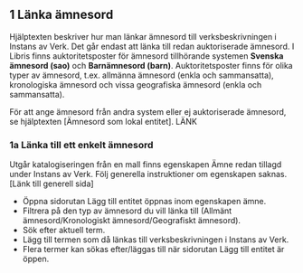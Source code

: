 ## 1 Länka ämnesord

Hjälptexten beskriver hur man länkar ämnesord till verksbeskrivningen i Instans av Verk. Det går endast att länka till redan auktoriserade ämnesord. I Libris finns auktoritetsposter för ämnesord tillhörande systemen **Svenska ämnesord (sao)** och **Barnämnesord (barn)**. Auktoritetsposter finns för olika typer av ämnesord, t.ex. allmänna ämnesord (enkla och sammansatta), kronologiska ämnesord och vissa geografiska ämnesord (enkla och sammansatta). 

För att ange ämnesord från andra system eller ej auktoriserade ämnesord, se hjälptexten [Ämnesord som lokal entitet]. LÄNK

### 1a Länka till ett enkelt ämnesord 
Utgår katalogiseringen från en mall finns egenskapen Ämne redan tillagd under Instans av Verk. Följ generella instruktioner om egenskapen   saknas. [Länk till generell sida]

* Öppna sidorutan Lägg till entitet öppnas inom egenskapen ämne. 
* Filtrera på den typ av ämnesord du vill länka till (Allmänt ämnesord/Kronologiskt ämnesord/Geografiskt ämnesord). 
* Sök efter aktuell term. 
* Lägg till termen som då länkas till verksbeskrivningen i Instans av Verk. 
* Flera termer kan sökas efter/läggas till när sidorutan Lägg till entitet är öppen.
